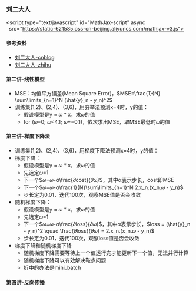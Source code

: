 ### 刘二大人

<script>
  MathJax = {
    tex: {
      inlineMath: [['$', '$'], ['\\(', '\\)']],
      displayMath: [["$$", "$$"], ["\\[", "\\]"]],
    },
    svg: {
      fontCache: 'global'
    }
  };
</script>
<script type="text/javascript" id="MathJax-script" async
  src="https://static-621585.oss-cn-beijing.aliyuncs.com/mathjax-v3.js">
</script>

#### 参考资料
* [刘二大人-cnblog](https://www.cnblogs.com/zhouyeqin/category/2231506.html)
* [刘二大人-zhihu](https://zhuanlan.zhihu.com/p/166104074)

#### 第二讲-线性模型
* MSE：均值平方误差(Mean Square Error)，$MSE=\frac{1}{N} \sum\limits_{n=1}^N (\hat{y}_n - y_n)^2$
* 训练集(1,2)、(2,4)、(3,6)，用穷举法预测x=4时，y的值：
  * 假设模型是y = 𝜔 * x，求𝜔的值
  * for (𝜔=0; 𝜔<4.1; 𝜔+=0.1)，依次求出MSE，取MSE最低时𝜔的值

#### 第三讲-梯度下降法
* 训练集(1,2)、(2,4)、(3,6)，用梯度下降法预测x=4时，y的值：
* 梯度下降：
  * 假设模型是y = 𝜔 * x，求𝜔的值
  * 先选定𝜔=1
  * 下一个$𝜔=𝜔-α\frac{𝜕cost}{𝜕𝜔}$，其中α表示步长，cost即MSE
  * 下一个$𝜔=𝜔-α\frac{1}{N}\sum\limits_{n=1}^N 2.x_n.(x_n.𝜔 - y_n)$
  * 步长定为0.01，迭代100次，观察MSE值是否会收敛
* 随机梯度下降：
  * 假设模型是y = 𝜔 * x，求𝜔的值
  * 先选定𝜔=1
  * 下一个$𝜔=𝜔-α\frac{𝜕loss}{𝜕𝜔}$，其中α表示步长，$loss = (\hat{y}_n - y_n)^2 \quad \frac{𝜕loss}{𝜕𝜔} = 2.x_n.(x_n.𝜔 - y_n)$
  * 步长定为0.01，迭代100次，观察loss值是否会收敛
* 梯度下降和随机梯度下降
  * 随机梯度下降需要等待上一个值运行完才能更新下一个值，无法并行计算
  * 随机梯度下降可以有效解决鞍点问题
  * 折中的办法是mini_batch

#### 第四讲-反向传播

  
  
  
  